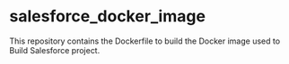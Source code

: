 # salesforce_docker_image
This repository contains the Dockerfile to build the Docker image used to Build Salesforce project.

